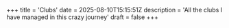 +++
title = 'Clubs'
date = 2025-08-10T15:15:51Z
description = 'All the clubs I have managed in this crazy journey'
draft = false
+++